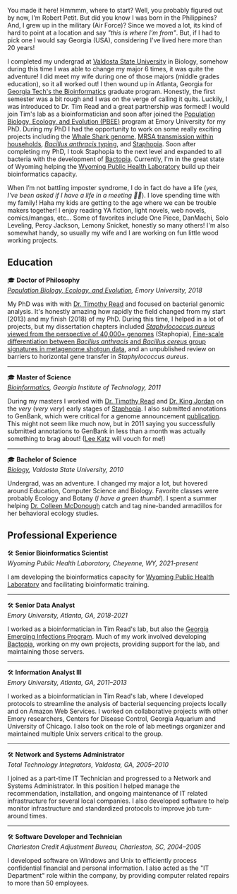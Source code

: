 You made it here! Hmmmm, where to start? Well, you probably figured out by now, I'm Robert Petit. But did you know I was born in the Philippines? And, I grew up in the military (Air Force)? Since we moved a lot, its kind of hard to point at a location and say *"this is where I’m from"*. But, if I had to pick one I would say Georgia (USA), considering I've lived here more than 20 years!

I completed my undergrad at [Valdosta State University](https://www.valdosta.edu/) in Biology, somehow during this time I was able to change my major 6 times, it was quite the adventure! I did meet my wife during one of those majors (middle grades education), so it all worked out! I then wound up in Atlanta, Georgia for [Georgia Tech's the Bioinformatics](https://bioinformatics.gatech.edu/) graduate program. Honestly, the first semester was a bit rough and I was on the verge of calling it quits. Luckily, I was introduced to Dr. Tim Read and a great partnership was formed! I would join Tim's lab as a bioinformatician and soon after joined the [Population Biology, Ecology, and Evolution (PBEE)](https://www.biomed.emory.edu/PROGRAM_SITES/PBEE/index.html) program at Emory University for my PhD. During my PhD I had the opportunity to work on some really exciting projects including the [Whale Shark genome](/publication/2017-whale-shark-draft-genome/), [MRSA transmission within households](/publication/2015-usa300-chicago/), [*Bacillus anthracis* typing](/publication/2018-bacillus-anthracis/), and [Staphopia](/publication/2018-staphopia/). Soon after completing my PhD, I took Staphopia to the next level and expanded to all bacteria with the development of [Bactopia](https://bactopia.github.io/). Currently, I'm in the great state of Wyoming helping the [Wyoming Public Health Laboratory](https://health.wyo.gov/publichealth/lab/) build up their bioinformatics capacity.

When I’m not battling imposter syndrome, I do in fact do have a life (*yes, I've been asked if I have a life in a meeting 🤷‍♂️*). I love spending time with my family! Haha my kids are getting to the age where we can be trouble makers together! I enjoy reading YA fiction, light novels, web novels, comics/mangas, etc... Some of favorites include One Piece, DanMachi, Solo Leveling, Percy Jackson, Lemony Snicket, honestly so many others! I'm also somewhat handy, so usually my wife and I are working on fun little wood working projects.


## Education
🎓 **Doctor of Philosophy**  
*[Population Biology, Ecology, and Evolution](http://www.biomed.emory.edu/PROGRAM_SITES/PBEE/index.html), Emory University, 2018*  

My PhD was with with [Dr. Timothy Read](https://med.emory.edu/directory/profile/?u=TREAD) and focused on bacterial genomic analysis. It's honestly amazing how rapidly the field changed from my start (2013) and my finish (2018) of my PhD. During this time, I helped in a lot of projects, but my dissertation chapters included [*Staphylococcus aureus* viewed from the perspective of 40,000+ genomes](/publication/2018-staphopia/) (Staphopia), [Fine-scale differentiation between *Bacillus anthracis* and *Bacillus cereus* group signatures in metagenome shotgun data](/publication/2018-bacillus-anthracis/), and an unpublished review on barriers to horizontal gene transfer in *Staphylococcus aureus*.

---

🎓 **Master of Science**  
*[Bioinformatics](https://bioinformatics.gatech.edu/), Georgia Institute of Technology, 2011*  

During my masters I worked with [Dr. Timothy Read](https://med.emory.edu/directory/profile/?u=TREAD) and [Dr. King Jordan](https://biosciences.gatech.edu/people/king-jordan) on the *very* (*very very*) early stages of [Staphopia](https://staphopia.emory.edu). I also submitted annotations to GenBank, which were critical for a genome announcement [publication](/publication/2011-hhaemolyticus/). This might not seem like much now, but in 2011 saying you successfully submitted annotations to GenBank in less than a month was actually something to brag about! ([Lee Katz](https://twitter.com/lskatz) will vouch for me!)

---

🎓 **Bachelor of Science**  
*[Biology](https://www.valdosta.edu/biology/), Valdosta State University, 2010*  

Undergrad, was an adventure. I changed my major a lot, but hovered around Education, Computer Science and Biology. Favorite classes were probably Ecology and Botany (*I have a green thumb!*). I spent a summer helping [Dr. Colleen McDonough](https://www.valdosta.edu/biology/faculty-staff/colleen-mcdonough.php) catch and tag nine-banded armadillos for her behavioral ecology studies. 

## Professional Experience

🛠️ **Senior Bioinformatics Scientist**  
*Wyoming Public Health Laboratory, Cheyenne, WY, 2021-present*  

I am developing the bioinformatics capacity for [Wyoming Public Health Laboratory](https://health.wyo.gov/publichealth/lab/) and facilitating bioinformatic training.

---

🛠️ **Senior Data Analyst**  
*Emory University, Atlanta, GA, 2018-2021*  
  
I worked as a bioinformatician in Tim Read's lab, but also the [Georgia Emerging Infections Program](https://dph.georgia.gov/EIP). Much of my work involved developing [Bactopia](https://bactopia.github.io/), working on my own projects, providing support for the lab, and maintaining those servers.

---

🛠️ **Information Analyst III**  
*Emory University, Atlanta, GA, 2011–2013*  

I worked as a bioinformatician in Tim Read's lab, where I developed protocols to streamline the analysis of bacterial sequencing projects locally and on Amazon Web Services. I worked on collaborative projects with other Emory researchers, Centers for Disease Control, Georgia Aquarium and University of Chicago. I also took on the role of lab meetings organizer and maintained multiple Unix servers critical to the group. 

--- 

🛠️ **Network and Systems Administrator**  
*Total Technology Integrators, Valdosta, GA, 2005–2010*  

I joined as a part-time IT Technician and progressed to a Network and Systems Administrator. In this position I helped manage the recommendation, installation, and ongoing maintenance of IT related infrastructure for several local companies. I also developed software to help monitor infrastructure and standardized protocols to improve job turn-around times.  

---

🛠️ **Software Developer and Technician**  
*Charleston Credit Adjustment Bureau, Charleston, SC, 2004–2005*  

I developed software on Windows and Unix to efficiently process confidential financial and personal information. I also acted as the "IT Department" role within the company, by providing computer related repairs to more than 50 employees.  
